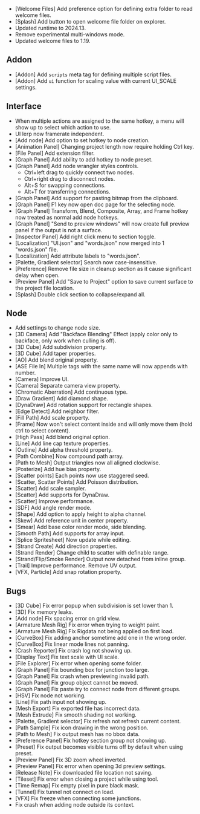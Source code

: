- [Welcome Files] Add preference option for defining extra folder to read welcome files.
- [Splash] Add button to open welcome file folder on explorer.
- Updated runtime to 2024.13.
- Remove experimental multi-windows mode.
- Updated welcome files to 1.19.

## Addon

- [Addon] Add `scripts` meta tag for defining multiple script files.
- [Addon] Add `ui` function for scaling value with current UI_SCALE settings.

## Interface

- When multiple actions are assigned to the same hotkey, a menu will show up to select which action to use.
- UI lerp now framerate independent.
- [Add node] Add option to set hotkey to node creation.
- [Animation Panel] Changing project length now require holding Ctrl key.
- [File Panel] Add extension filter.
- [Graph Panel] Add ability to add hotkey to node preset.
- [Graph Panel] Add node wrangler styles controls.
  - Ctrl+left drag to quickly connect two nodes.
  - Ctrl+right drag to disconnect nodes.
  - Alt+S for swapping connections.
  - Alt+T for transferring connections.
- [Graph Panel] Add support for pasting bitmap from the clipboard.
- [Graph Panel] F1 key now open doc page for the selecting node.
- [Graph Panel] Transform, Blend, Composite, Array, and Frame hotkey now treated as normal add node hotkeys.
- [Graph Panel] "Send to preview windows" will now create full preview panel if the output is not a surface.
- [Inspector Panel] Add right click menu to section toggle.
- [Localization] "UI.json" and "words.json" now merged into 1 "words.json" file.
- [Localization] Add attribute labels to "words.json".
- [Palette, Gradient selector] Search now case-insensitive.
- [Preference] Remove file size in cleanup section as it cause significant delay when open.
- [Preview Panel] Add "Save to Project" option to save current surface to the project file location.
- [Splash] Double click section to collapse/expand all.

## Node

- Add settings to change node size.
- [3D Camera] Add "Backface Blending" Effect (apply color only to backface, only work when culling is off).
- [3D Cube] Add subdivision property.
- [3D Cube] Add taper properties.
- [AO] Add blend original property.
- [ASE File In] Multiple tags with the same name will now appends with number.
- [Camera] Improve UI.
- [Camera] Separate camera view property.
- [Chromatic Aberration] Add continuous type.
- [Draw Gradient] Add diamond shape.
- [DynaDraw] Add rotation support for rectangle shapes.
- [Edge Detect] Add neighbor filter.
- [Fill Path] Add scale property.
- [Frame] Now won't select content inside and will only move them (hold ctrl to select content).
- [High Pass] Add blend original option.
- [Line] Add line cap texture properties.
- [Outline] Add alpha threshold property.
- [Path Combine] Now compound path array.
- [Path to Mesh] Output triangles now all aligned clockwise.
- [Posterize] Add hue bias property.
- [Scatter points] Each points now use staggered seed.
- [Scatter, Scatter Points] Add Poisson distribution.
- [Scatter] Add scale sampler.
- [Scatter] Add supports for DynaDraw.
- [Scatter] Improve performance.
- [SDF] Add angle render mode.
- [Shape] Add option to apply height to alpha channel.
- [Skew] Add reference unit in center property.
- [Smear] Add base color render mode, side blending.
- [Smooth Path] Add supports for array input.
- [Splice Spritesheet] Now update while editing.
- [Strand Create] Add direction properties.
- [Strand Render] Change child to scatter with definable range. 
- [Strand/Flip/Smoke Render] Output now detached from inline group.
- [Trail] Improve performance. Remove UV output.
- [VFX, Particle] Add snap rotation property.

## Bugs
- [3D Cube] Fix error popup when subdivision is set lower than 1.
- [3D] Fix memory leaks.
- [Add node] Fix spacing error on grid view.
- [Armature Mesh Rig] Fix error when trying to weight paint.
- [Armature Mesh Rig] Fix Rigdata not being applied on first load.
- [CurveBox] Fix adding anchor sometime add one in the wrong order.
- [CurveBox] Fix linear mode lines not panning.
- [Crash Reporter] Fix crash log not showing up.
- [Display Text] Fix text scale with UI scale.
- [File Explorer] Fix error when opening some folder.
- [Graph Panel] Fix bounding box for junction too large.
- [Graph Panel] Fix crash when previewing invalid path.
- [Graph Panel] Fix group object cannot be moved.
- [Graph Panel] Fix paste try to connect node from different groups.
- [HSV] Fix node not working.
- [Line] Fix path input not showing up.
- [Mesh Export] Fix exported file has incorrect data.
- [Mesh Extrude] Fix smooth shading not working.
- [Palette, Gradient selector] Fix refresh not refresh current content.
- [Path Sample] Fix icon drawing in the wrong position.
- [Path to Mesh] Fix output mesh has no bbox data.
- [Preference Panel] Fix hotkey section group not showing up.
- [Preset] Fix output becomes visible turns off by default when using preset.
- [Preview Panel] Fix 3D zoom wheel inverted.
- [Preview Panel] Fix error when opening 3d preview settings.
- [Release Note] Fix downloaded file location not saving.
- [Tileset] Fix error when closing a project while using tool.
- [Time Remap] Fix empty pixel in pure black mask.
- [Tunnel] Fix tunnel not connect on load.
- [VFX] Fix freeze when connecting some junctions.
- Fix crash when adding node outside its context.